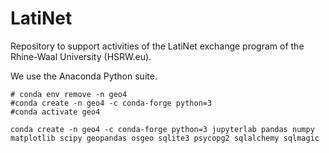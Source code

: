 # LatiNet
Repository to support activities of the LatiNet exchange program of the Rhine-Waal University (HSRW.eu).

We use the Anaconda Python suite.

```
# conda env remove -n geo4
#conda create -n geo4 -c conda-forge python=3
#conda activate geo4

conda create -n geo4 -c conda-forge python=3 jupyterlab pandas numpy matplotlib scipy geopandas osgeo sqlite3 psycopg2 sqlalchemy sqlmagic
```
